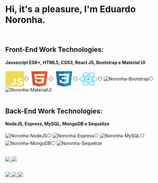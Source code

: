 <h1><b>Hi, it's a pleasure, I'm Eduardo Noronha.</b></h1>

<br>


<h2>Front-End Work Technologies:</h2>
<h4>Javascript ES6+, HTML5, CSS3, React JS, Bootstrap e Material UI</h4>
<div style="display: inline_block">
<img align="center" alt="Noronha-Js" height="50" width="60" src="https://raw.githubusercontent.com/devicons/devicon/master/icons/javascript/javascript-plain.svg">⚪
<img align="center" alt="Noronha-HTML" height="50" width="60" src="https://raw.githubusercontent.com/devicons/devicon/master/icons/html5/html5-original.svg">⚪
<img align="center" alt="Noronha-CSS" height="50" width="60" src="https://raw.githubusercontent.com/devicons/devicon/master/icons/css3/css3-original.svg">⚪
<img align="center" alt="Noronha-React" height="50" width="60" src="https://raw.githubusercontent.com/devicons/devicon/master/icons/react/react-original.svg">⚪
<img align="center" alt="Noronha-Bootstrap" height="50" width="60" src="https://cdn.jsdelivr.net/gh/devicons/devicon/icons/bootstrap/bootstrap-plain-wordmark.svg">⚪
<img align="center" alt="Noronha-MaterialUI" height="50" width="60" src="https://cdn.jsdelivr.net/gh/devicons/devicon/icons/materialui/materialui-original.svg">
</div>
  
  
<br>
  
  
<h2>Back-End Work Technologies:</h2>
<h4>NodeJS, Express, MySQL, MongoDB e Sequelize</h4>
<div style="display: inline_block">
<img align="center" alt="Noronha-NodeJS" height="50" width="60" src="https://cdn.jsdelivr.net/gh/devicons/devicon/icons/nodejs/nodejs-original.svg">⚪
<img align="center" alt="Noronha-Express" height="50" width="60" src="https://cdn.jsdelivr.net/gh/devicons/devicon/icons/express/express-original.svg">⚪
<img align="center" alt="Noronha-MySQL" height="50" width="60" src="https://cdn.jsdelivr.net/gh/devicons/devicon/icons/mysql/mysql-original-wordmark.svg">⚪
<img align="center" alt="Noronha-MongoDB" height="50" width="60" src="https://cdn.jsdelivr.net/gh/devicons/devicon/icons/mongodb/mongodb-plain.svg">⚪
<img align="center" alt="Noronha-Sequelize" height="50" width="60" src="https://cdn.jsdelivr.net/gh/devicons/devicon/icons/sequelize/sequelize-original.svg">
</div>


##

<div style="display: flex">
  <a href="https://github.com/EduardoNoronha31">
  <img height="160em" src="https://github-readme-stats.vercel.app/api?username=EduardoNoronha31&show_icons=true&theme=dracula&include_all_commits=true&count_private=true"/>
  <img height="160em" src="https://github-readme-stats.vercel.app/api/top-langs/?username=EduardoNoronha31&layout=compact&langs_count=7&theme=dracula"/>
</div>
  
##
 
<div> 
<a href="https://instagram.com/eduardonoronha31" target="_blank">
<img src="https://img.shields.io/badge/-Instagram-%23E4405F?style=for-the-badge&logo=instagram&logoColor=white" target="_blank">
</a>
 
<a href = "mailto:eduardonoronha3101@gmail.com" target="_blank">
<img src="https://img.shields.io/badge/-Gmail-%23333?style=for-the-badge&logo=gmail&logoColor=white" target="_blank">
</a>
 
<a href="https://www.linkedin.com/in/eduardo-noronha-093735219/" target="_blank">
<img src="https://img.shields.io/badge/-LinkedIn-%230077B5?style=for-the-badge&logo=linkedin&logoColor=white" target="_blank">
</a> 
</div>








  
